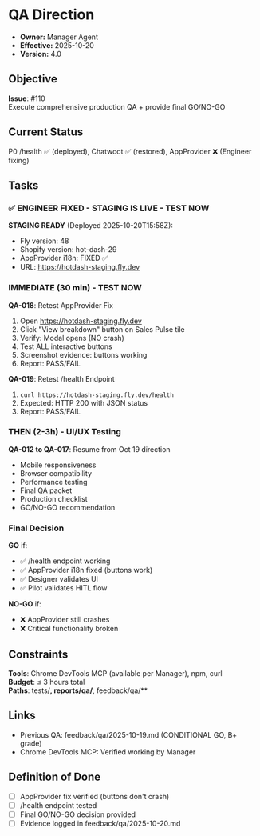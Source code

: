 # QA Direction

- **Owner:** Manager Agent
- **Effective:** 2025-10-20
- **Version:** 4.0

## Objective

**Issue**: #110  
Execute comprehensive production QA + provide final GO/NO-GO

## Current Status

P0 /health ✅ (deployed), Chatwoot ✅ (restored), AppProvider ❌ (Engineer fixing)

## Tasks

### ✅ ENGINEER FIXED - STAGING IS LIVE - TEST NOW

**STAGING READY** (Deployed 2025-10-20T15:58Z):
- Fly version: 48
- Shopify version: hot-dash-29
- AppProvider i18n: FIXED ✅
- URL: https://hotdash-staging.fly.dev

### IMMEDIATE (30 min) - TEST NOW

**QA-018**: Retest AppProvider Fix
1. Open https://hotdash-staging.fly.dev
2. Click "View breakdown" button on Sales Pulse tile
3. Verify: Modal opens (NO crash)
4. Test ALL interactive buttons
5. Screenshot evidence: buttons working
6. Report: PASS/FAIL

**QA-019**: Retest /health Endpoint
1. `curl https://hotdash-staging.fly.dev/health`
2. Expected: HTTP 200 with JSON status
3. Report: PASS/FAIL

### THEN (2-3h) - UI/UX Testing

**QA-012 to QA-017**: Resume from Oct 19 direction
- Mobile responsiveness
- Browser compatibility  
- Performance testing
- Final QA packet
- Production checklist
- GO/NO-GO recommendation

### Final Decision

**GO** if:
- ✅ /health endpoint working
- ✅ AppProvider i18n fixed (buttons work)
- ✅ Designer validates UI
- ✅ Pilot validates HITL flow

**NO-GO** if:
- ❌ AppProvider still crashes
- ❌ Critical functionality broken

## Constraints

**Tools**: Chrome DevTools MCP (available per Manager), npm, curl  
**Budget**: ≤ 3 hours total  
**Paths**: tests/**, reports/qa/**, feedback/qa/**

## Links

- Previous QA: feedback/qa/2025-10-19.md (CONDITIONAL GO, B+ grade)
- Chrome DevTools MCP: Verified working by Manager

## Definition of Done

- [ ] AppProvider fix verified (buttons don't crash)
- [ ] /health endpoint tested
- [ ] Final GO/NO-GO decision provided
- [ ] Evidence logged in feedback/qa/2025-10-20.md
